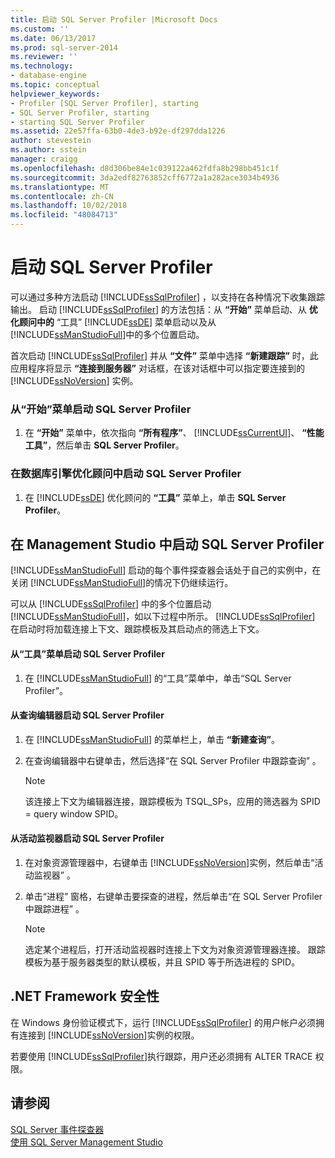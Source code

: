 ```yaml
---
title: 启动 SQL Server Profiler |Microsoft Docs
ms.custom: ''
ms.date: 06/13/2017
ms.prod: sql-server-2014
ms.reviewer: ''
ms.technology:
- database-engine
ms.topic: conceptual
helpviewer_keywords:
- Profiler [SQL Server Profiler], starting
- SQL Server Profiler, starting
- starting SQL Server Profiler
ms.assetid: 22e57ffa-63b0-4de3-b92e-df297dda1226
author: stevestein
ms.author: sstein
manager: craigg
ms.openlocfilehash: d8d306be84e1c039122a462fdfa8b298bb451c1f
ms.sourcegitcommit: 3da2edf82763852cff6772a1a282ace3034b4936
ms.translationtype: MT
ms.contentlocale: zh-CN
ms.lasthandoff: 10/02/2018
ms.locfileid: "48084713"
---
```

# <a name="start-sql-server-profiler"></a>启动 SQL Server Profiler
  可以通过多种方法启动 [!INCLUDE[ssSqlProfiler](../../includes/sssqlprofiler-md.md)] ，以支持在各种情况下收集跟踪输出。 启动 [!INCLUDE[ssSqlProfiler](../../includes/sssqlprofiler-md.md)] 的方法包括：从 **“开始”** 菜单启动、从 **优化顾问中的** “工具” [!INCLUDE[ssDE](../../includes/ssde-md.md)] 菜单启动以及从 [!INCLUDE[ssManStudioFull](../../includes/ssmanstudiofull-md.md)]中的多个位置启动。  
  
 首次启动 [!INCLUDE[ssSqlProfiler](../../includes/sssqlprofiler-md.md)] 并从 **“文件”** 菜单中选择 **“新建跟踪”** 时，此应用程序将显示 **“连接到服务器”** 对话框，在该对话框中可以指定要连接到的 [!INCLUDE[ssNoVersion](../../includes/ssnoversion-md.md)] 实例。  
  
### <a name="to-start-sql-server-profiler-from-the-start-menu"></a>从“开始”菜单启动 SQL Server Profiler  
  
1.  在 **“开始”** 菜单中，依次指向 **“所有程序”**、 [!INCLUDE[ssCurrentUI](../../includes/sscurrentui-md.md)]、 **“性能工具”**，然后单击 **SQL Server Profiler**。  
  
### <a name="to-start-sql-server-profiler-in-database-engine-tuning-advisor"></a>在数据库引擎优化顾问中启动 SQL Server Profiler  
  
1.  在 [!INCLUDE[ssDE](../../includes/ssde-md.md)] 优化顾问的 **“工具”** 菜单上，单击 **SQL Server Profiler**。  
  
## <a name="starting-sql-server-profiler-in-management-studio"></a>在 Management Studio 中启动 SQL Server Profiler  
 [!INCLUDE[ssManStudioFull](../../includes/ssmanstudiofull-md.md)] 启动的每个事件探查器会话处于自己的实例中，在关闭 [!INCLUDE[ssManStudioFull](../../includes/ssmanstudiofull-md.md)]的情况下仍继续运行。  
  
 可以从 [!INCLUDE[ssSqlProfiler](../../includes/sssqlprofiler-md.md)] 中的多个位置启动 [!INCLUDE[ssManStudioFull](../../includes/ssmanstudiofull-md.md)]，如以下过程中所示。 [!INCLUDE[ssSqlProfiler](../../includes/sssqlprofiler-md.md)] 在启动时将加载连接上下文、跟踪模板及其启动点的筛选上下文。  
  
#### <a name="to-start-sql-server-profiler-from-the-tools-menu"></a>从“工具”菜单启动 SQL Server Profiler  
  
1.  在 [!INCLUDE[ssManStudioFull](../../includes/ssmanstudiofull-md.md)] 的“工具”菜单中，单击“SQL Server Profiler”。  
  
#### <a name="to-start-sql-server-profiler-from-the-query-editor"></a>从查询编辑器启动 SQL Server Profiler  
  
1.  在 [!INCLUDE[ssManStudioFull](../../includes/ssmanstudiofull-md.md)] 的菜单栏上，单击 **“新建查询”**。  
  
2.  在查询编辑器中右键单击，然后选择“在 SQL Server Profiler 中跟踪查询” 。  
  
    > [!NOTE]  
    >  该连接上下文为编辑器连接，跟踪模板为 TSQL_SPs，应用的筛选器为 SPID = query window SPID。  
  
#### <a name="to-start-sql-server-profiler-from-activity-monitor"></a>从活动监视器启动 SQL Server Profiler  
  
1.  在对象资源管理器中，右键单击 [!INCLUDE[ssNoVersion](../../includes/ssnoversion-md.md)]实例，然后单击“活动监视器” 。  
  
2.  单击“进程”  窗格，右键单击要探查的进程，然后单击“在 SQL Server Profiler 中跟踪进程” 。  
  
    > [!NOTE]  
    >  选定某个进程后，打开活动监视器时连接上下文为对象资源管理器连接。 跟踪模板为基于服务器类型的默认模板，并且 SPID 等于所选进程的 SPID。  
  
## <a name="net-framework-security"></a>.NET Framework 安全性  
 在 Windows 身份验证模式下，运行 [!INCLUDE[ssSqlProfiler](../../includes/sssqlprofiler-md.md)] 的用户帐户必须拥有连接到 [!INCLUDE[ssNoVersion](../../includes/ssnoversion-md.md)]实例的权限。  
  
 若要使用 [!INCLUDE[ssSqlProfiler](../../includes/sssqlprofiler-md.md)]执行跟踪，用户还必须拥有 ALTER TRACE 权限。  
  
## <a name="see-also"></a>请参阅  
 [SQL Server 事件探查器](sql-server-profiler.md)   
 [使用 SQL Server Management Studio](../../database-engine/use-sql-server-management-studio.md)  
  
  
